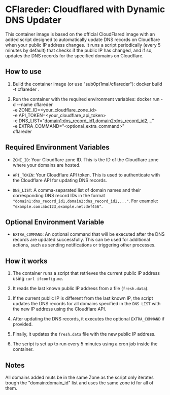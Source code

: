 CFlareder: Cloudflared with Dynamic DNS Updater
====================

This container image is based on the official CloudFlared image with an added script designed to automatically update DNS records on Cloudflare when your public IP address changes. It runs a script periodically (every 5 minutes by default) that checks if the public IP has changed, and if so, updates the DNS records for the specified domains on Cloudflare.

How to use
----------

1. Build the container image (or use "sub0pt1mal/cflareder"):
   docker build -t cflareder .

2. Run the container with the required environment variables:
   docker run -d --name cflareder \
              -e ZONE_ID=<your_cloudflare_zone_id> \
              -e API_TOKEN=<your_cloudflare_api_token> \
              -e DNS_LIST="<domain1:dns_record_id1>,<domain2:dns_record_id2>,..." \
              -e EXTRA_COMMAND="<optional_extra_command>" \
              cflareder

Required Environment Variables
------------------------------

- `ZONE_ID`: Your Cloudflare zone ID. This is the ID of the Cloudflare zone where your domains are hosted.

- `API_TOKEN`: Your Cloudflare API token. This is used to authenticate with the Cloudflare API for updating DNS records.

- `DNS_LIST`: A comma-separated list of domain names and their corresponding DNS record IDs in the format `"domain1:dns_record_id1,domain2:dns_record_id2,..."`. For example: `"example.com:abc123,example.net:def456"`.

Optional Environment Variable
----------------------------

- `EXTRA_COMMAND`: An optional command that will be executed after the DNS records are updated successfully. This can be used for additional actions, such as sending notifications or triggering other processes.

How it works
------------

1. The container runs a script that retrieves the current public IP address using `curl ifconfig.me`.

2. It reads the last known public IP address from a file (`fresh.data`).

3. If the current public IP is different from the last known IP, the script updates the DNS records for all domains specified in the `DNS_LIST` with the new IP address using the Cloudflare API.

4. After updating the DNS records, it executes the optional `EXTRA_COMMAND` if provided.

5. Finally, it updates the `fresh.data` file with the new public IP address.

6. The script is set up to run every 5 minutes using a cron job inside the container.

Notes
-----

All domains added muts be in the same Zone as the script only iterates trough the "domain:domain_id" list and uses the same zone id for all of them.